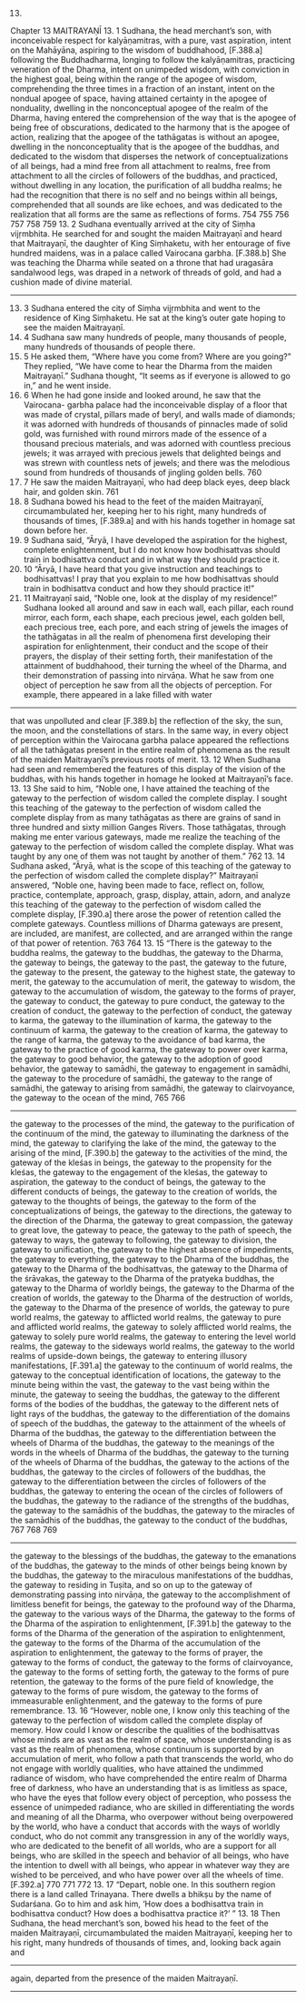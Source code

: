 13.
Chapter 13
MAITRAYAṆĪ
13. 1
Sudhana, the head merchant’s son, with inconceivable respect
 for
kalyāṇamitras, with a pure, vast
 aspiration, intent on the Mahāyāna,
aspiring 
to 
the 
wisdom 
of 
buddhahood, 
[F.388.a] 
following 
the
Buddhadharma, longing to follow the kalyāṇamitras, practicing veneration
of the Dharma,
 intent on unimpeded wisdom, with conviction in the
highest goal, being within the range of the apogee of wisdom,
comprehending the three times in a fraction of an instant, intent on the
nondual apogee of space, having attained certainty in the apogee of
nonduality, dwelling in the nonconceptual apogee of the realm of the
Dharma, having entered the comprehension of the way that is the apogee of
being free of obscurations, dedicated to the harmony that is the apogee of
action,
 realizing that the apogee of the tathāgatas is without an apogee,
dwelling in the nonconceptuality that is the apogee of the buddhas,
 and
dedicated to the wisdom that disperses the network of conceptualizations of
all beings, had a mind free from all attachment to realms, free from
attachment to all the circles of followers of the buddhas, and practiced,
without dwelling in any location, the purification of all buddha realms; he
had the recognition that there is no self and no beings within all beings,
comprehended that all sounds are like echoes,
 and was dedicated to the
realization that all forms are the same as reflections of forms.
754
755
756
757
758
759
13. 2
Sudhana eventually arrived at the city of Siṃha vijṛmbhita. He searched for
and sought the maiden Maitrayaṇī and heard that Maitrayaṇī, the daughter
of King Siṃhaketu, with her entourage of five hundred maidens, was in a
palace called Vairocana garbha. [F.388.b] She was teaching the Dharma while
seated on a throne that had uragasāra sandalwood legs, was draped in a
network of threads of gold, and had a cushion made of divine material.


---

13. 3
Sudhana entered the city of Siṃha vijṛmbhita and went to the residence of
King Siṃhaketu. He sat at the king’s outer gate hoping to see the maiden
Maitrayaṇī.
13. 4
Sudhana saw many hundreds of people, many thousands of people, many
hundreds of thousands of people there.
13. 5
He asked them, “Where have you come from? Where are you going?”
They replied, “We have come to hear the Dharma from the maiden
Maitrayaṇī.”
Sudhana thought, “It seems as if everyone is allowed to go in,” and he
went inside.
13. 6
When he had gone inside and looked around, he saw that the Vairocana-
garbha palace had the inconceivable display of a floor that was made of
crystal, pillars made of beryl, and walls made of diamonds; it was adorned
with hundreds of thousands of pinnacles made of solid gold, was furnished
with round mirrors made of the essence of a thousand precious materials,
and was adorned with countless precious jewels; it was arrayed with
precious jewels that delighted beings and was strewn with countless nets of
jewels;
 and there was the melodious sound from hundreds of thousands
of jingling golden bells.
760
13. 7
He saw the maiden Maitrayaṇī, who had deep black eyes,
 deep black
hair, and golden skin.
761
13. 8
Sudhana bowed his head to the feet of the maiden Maitrayaṇī,
circumambulated her, keeping her to his right, many hundreds of thousands
of times, [F.389.a] and with his hands together in homage sat down before
her.
13. 9
Sudhana said, “Āryā, I have developed the aspiration for the highest,
complete enlightenment, but I do not know how bodhisattvas should train in
bodhisattva conduct and in what way they should practice it.
13. 10
“Āryā, I have heard that you give instruction and teachings to
bodhisattvas! I pray that you explain to me how bodhisattvas should train in
bodhisattva conduct and how they should practice it!”
13. 11
Maitrayaṇī said, “Noble one, look at the display of my residence!”
Sudhana looked all around and saw in each wall, each pillar, each round
mirror, each form, each shape, each precious jewel, each golden bell, each
precious tree, each pore, and each string of jewels the images of the
tathāgatas in all the realm of phenomena first developing their aspiration for
enlightenment, their conduct and the scope of their prayers, the display of
their setting forth, their manifestation of the attainment of buddhahood, their
turning the wheel of the Dharma, and their demonstration of passing into
nirvāṇa. What he saw from one object of perception he saw from all the
objects of perception. For example, there appeared in a lake filled with water


---

that was unpolluted and clear [F.389.b] the reflection of the sky, the sun, the
moon, and the constellations of stars. In the same way, in every object of
perception within the Vairocana garbha palace appeared the reflections of all
the tathāgatas present in the entire realm of phenomena as the result of the
maiden Maitrayaṇī’s previous roots of merit.
13. 12
When Sudhana had seen and remembered the features of this display of
the vision of the buddhas, with his hands together in homage he looked at
Maitrayaṇī’s face.
13. 13
She said to him, “Noble one, I have attained the teaching
 of the gateway
to the perfection of wisdom called the complete display. I sought this teaching
of the gateway to the perfection of wisdom called the complete display from as
many tathāgatas as there are grains of sand in three hundred and sixty
million Ganges Rivers. Those tathāgatas, through making me enter various
gateways, made me realize the teaching of the gateway to the perfection of
wisdom called the complete display. What was taught by any one of them was
not taught by another of them.”
762
13. 14
Sudhana asked, “Āryā, what is the scope of this teaching of the gateway
to the perfection of wisdom called the complete display?”
Maitrayaṇī answered, “Noble one, having been made to face, reflect on,
follow, practice, contemplate, approach,
 grasp, display, attain, adorn, and
analyze this teaching of the gateway to the perfection of wisdom called the
complete display, [F.390.a] there arose the power of retention called the complete
gateways. Countless millions of Dharma gateways are present, are included,
are manifest, are collected, and are arranged
 within the range of that
power of retention.
763
764
13. 15
“There is the gateway to the buddha realms, the gateway to the buddhas,
the gateway to the Dharma, the gateway to beings, the gateway to the past,
the gateway to the future, the gateway to the present, the gateway to the
highest state, the gateway to merit, the gateway to the accumulation of merit,
the gateway to wisdom, the gateway to the accumulation of wisdom, the
gateway to the forms of prayer, the gateway to conduct, the gateway to pure
conduct, the gateway to the creation of conduct, the gateway to the
perfection of conduct, the gateway to karma, the gateway to the
illumination
 of karma, the gateway to the continuum of karma, the
gateway to the creation of karma, the gateway to the range of karma,
 the
gateway to the avoidance of bad karma, the gateway to the practice of good
karma, the gateway to power over karma, the gateway to good behavior, the
gateway to the adoption of good behavior, the gateway to samādhi, the
gateway to engagement in samādhi, the gateway to the procedure of
samādhi, the gateway to the range of samādhi, the gateway to arising from
samādhi, the gateway to clairvoyance, the gateway to the ocean of the mind,
765
766


---

the gateway to the processes of the mind, the gateway to the purification of
the continuum of the mind, the gateway to illuminating the darkness of the
mind, the gateway to clarifying the lake of the mind, the gateway to the
arising of the mind, [F.390.b] the gateway to the activities of the mind, the
gateway of the kleśas in beings, the gateway to the propensity for the kleśas,
the gateway to the engagement of the kleśas, the gateway to aspiration,
the gateway to the conduct of beings, the gateway to the different conducts
of beings, the gateway to the creation of worlds, the gateway to the thoughts
of beings, the gateway to the form of the conceptualizations of beings, the
gateway to the directions, the gateway to the direction of the Dharma, the
gateway to great compassion, the gateway to great love, the gateway to
peace, the gateway to the path of speech, the gateway to ways, the gateway
to following, the gateway to division, the gateway to unification, the
gateway to the highest absence of impediments, the gateway to everything,
the gateway to the Dharma of the buddhas, the gateway to the Dharma of the
bodhisattvas, the gateway to the Dharma of the śrāvakas, the gateway to the
Dharma of the pratyeka buddhas, the gateway to the Dharma of worldly
beings, the gateway to the Dharma of the creation of worlds, the gateway to
the Dharma of the destruction of worlds, the gateway to the Dharma
 of the
presence of worlds, the gateway to pure world realms, the gateway to
afflicted world realms, the gateway to pure and afflicted world realms, the
gateway to solely afflicted world realms, the gateway to solely pure world
realms, the gateway to entering the level world realms, the gateway to the
sideways world realms, the gateway to the world realms of upside-down
beings, the gateway to entering illusory manifestations, [F.391.a] the
gateway to the continuum of world realms, the gateway to the conceptual
identification of locations, the gateway to the minute being within the vast,
the gateway to the vast being within the minute, the gateway to seeing the
buddhas, the gateway to the different forms of the bodies of the buddhas,
the gateway to the different nets of light rays of the buddhas, the gateway to
the differentiation of the domains of speech of the buddhas, the gateway to
the attainment of the wheels of Dharma of the buddhas, the gateway to the
differentiation between the wheels of Dharma of the buddhas, the gateway
to the meanings of the words in the wheels of Dharma of the buddhas, the
gateway to the turning of the wheels of Dharma of the buddhas, the gateway
to the actions of the buddhas,
 the gateway to the circles of followers of the
buddhas, the gateway to the differentiation between the circles of followers
of the buddhas, the gateway to entering the ocean of the circles of followers
of the buddhas, the gateway to the radiance of the strengths of the buddhas,
the gateway to the samādhis of the buddhas, the gateway to the miracles of
the samādhis of the buddhas, the gateway to the conduct of the buddhas,
767
768
769


---

the gateway to the blessings of the buddhas, the gateway to the emanations
of the buddhas, the gateway to the minds of other beings being known by
the buddhas, the gateway to the miraculous manifestations of the buddhas,
the gateway to residing in Tuṣita, and so on up to the gateway of
demonstrating passing into nirvāṇa, the gateway to the accomplishment of
limitless benefit for beings, the gateway to the profound way of the Dharma,
the gateway to the various ways of the Dharma, the gateway to the forms of
the Dharma of the aspiration to enlightenment, [F.391.b] the gateway to the
forms of the Dharma of the generation of the aspiration to enlightenment, the
gateway to the forms of the Dharma of the accumulation of the aspiration to
enlightenment, the gateway to the forms of prayer, the gateway to the forms
of conduct, the gateway to the forms of clairvoyance, the gateway to the
forms of setting forth, the gateway to the forms of pure retention, the
gateway to the forms of the pure field of knowledge, the gateway to the
forms of pure wisdom, the gateway to the forms of immeasurable
enlightenment, and the gateway to the forms of pure remembrance.
13. 16
“However, noble one, I know only this teaching of the gateway to the
perfection of wisdom called the complete display of memory. How could I know
or describe the qualities of the bodhisattvas whose minds are as vast as the
realm of space, whose understanding is as vast as the realm of phenomena,
whose continuum is supported by an accumulation of merit, who follow a
path that transcends the world, who do not engage with worldly qualities,
who have attained the undimmed radiance of wisdom, who have
comprehended the entire realm of Dharma free of darkness, who have an
understanding that is as limitless as space, who have the eyes that follow
every object of perception, who possess the essence of unimpeded radiance,
who are skilled in differentiating the words
 and meaning of all the
Dharma, who overpower
 without being overpowered by the world, who
have a conduct that accords with the ways of worldly conduct, who do not
commit any transgression in any of the worldly ways, who are dedicated to
the benefit of all
 worlds, who are a support for all beings, who are skilled
in the speech and behavior of all beings, who have the intention to dwell
with all beings, who appear in whatever way they are wished to be
perceived, and who have power over all the wheels of time. [F.392.a]
770
771
772
13. 17
“Depart, noble one. In this southern region there is a land called
Trinayana. There dwells a bhikṣu by the name of Sudarśana. Go to him and
ask him, ‘How does a bodhisattva train in bodhisattva conduct? How does a
bodhisattva practice it?’ ”
13. 18
Then Sudhana, the head merchant’s son, bowed his head to the feet of the
maiden Maitrayaṇī, circumambulated the maiden Maitrayaṇī, keeping her to
his right, many hundreds of thousands of times, and, looking back again and


---

again, departed from the presence of the maiden Maitrayaṇī.


---